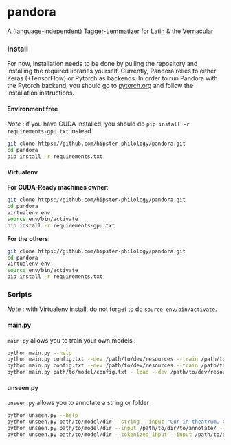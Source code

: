 pandora
==========

A (language-independent) Tagger-Lemmatizer for Latin & the Vernacular


### Install

For now, installation needs to be done by pulling the repository and installing the required libraries yourself.
Currently, Pandora relies to either Keras (+TensorFlow) or Pytorch as backends. In order to run Pandora with
the Pytorch backend, you should go to [pytorch.org](https://www.pytorch.org) and follow the installation
instructions.

#### Environment free

*Note* : if you have CUDA installed, you should do `pip install -r requirements-gpu.txt` instead

```bash
git clone https://github.com/hipster-philology/pandora.git
cd pandora
pip install -r requirements.txt
```

#### Virtualenv

**For CUDA-Ready machines owner**:

```bash
git clone https://github.com/hipster-philology/pandora.git
cd pandora
virtualenv env
source env/bin/activate
pip install -r requirements-gpu.txt
```

**For the others**:

```bash
git clone https://github.com/hipster-philology/pandora.git
cd pandora
virtualenv env
source env/bin/activate
pip install -r requirements.txt
```

### Scripts

*Note* : with Virtualenv install, do not forget to do `source env/bin/activate`.

#### main.py

`main.py` allows you to train your own models :

```bash
python main.py --help
python main.py config.txt --dev /path/to/dev/resources --train /path/to/train/resources --test /path/to/test/resources
python main.py config.txt --dev /path/to/dev/resources --train /path/to/train/resources --test /path/to/test/resources --nb_epochs 1
python main.py path/to/model/config.txt --load --dev /path/to/dev/resources --train /path/to/train/resources --test /path/to/test/resources
```

#### unseen.py

`unseen.py` allows you to annotate a string or folder

```bash
python unseen.py --help
python unseen.py path/to/model/dir --string --input "Cur in theatrum, Cato severe, venisti?"
python unseen.py path/to/model/dir --input /path/to/dir/to/annotate/ --output /path/to/output/dir/
python unseen.py path/to/model/dir --tokenized_input --input /path/to/dir/to/annotate/ --output /path/to/output/dir/ 
```
